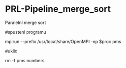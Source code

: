 # PRL-Pipeline_merge_sort

Paralelní merge sort

#spusteni programu

mpirun --prefix /usr/local/share/OpenMPI  -np $proc pms 				

#uklid

rm -f pms numbers	
